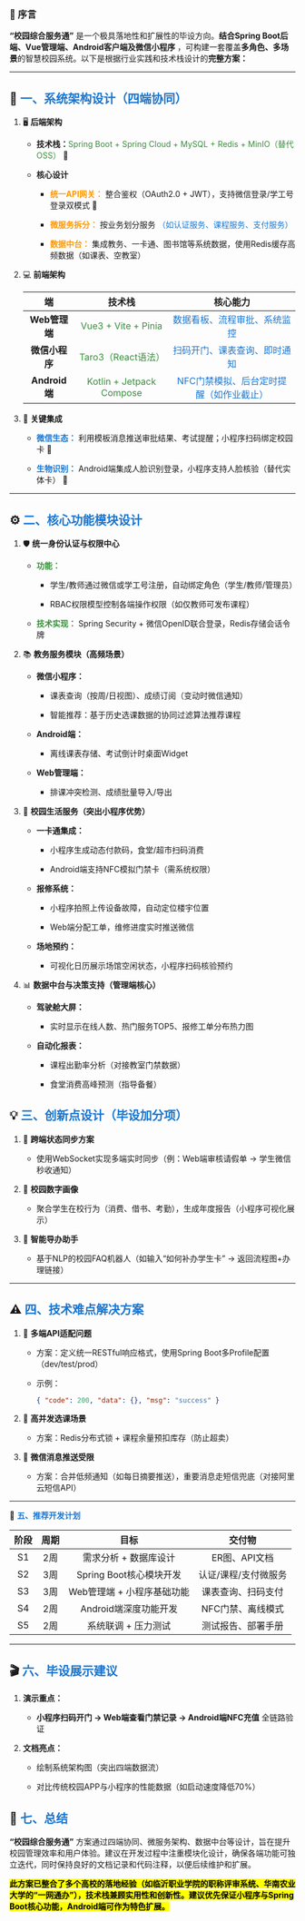 ### 📝 序言

**“校园综合服务通”** 是一个极具落地性和扩展性的毕设方向。**结合Spring Boot后端、Vue管理端、Android客户端及微信小程序**
，可构建一套覆盖**多角色、多场景**的智慧校园系统。以下是根据行业实践和技术栈设计的**完整方案：**

---

## 🧱 <span style="color:#1976D2">一、系统架构设计（四端协同）</span>

1. 🖥️ **后端架构**

    - **技术栈：**<span style="color:#388E3C">Spring Boot + Spring Cloud + MySQL + Redis + MinIO（替代OSS）</span>  🚀

    - **核心设计**

        - <span style="color:#FF9800">**统一API网关：**</span> 整合鉴权（OAuth2.0 + JWT），支持微信登录/学工号登录双模式 🔑

        - <span style="color:#FF9800">**微服务拆分：**</span> 按业务划分服务 <span style="color:#1976D2">（如认证服务、课程服务、支付服务）</span>

        - <span style="color:#FF9800">**数据中台：**</span> 集成教务、一卡通、图书馆等系统数据，使用Redis缓存高频数据（如课表、空教室）

2. 💻 **前端架构**

   |      端       |                             技术栈                             |                            核心能力                            |
   |:------------:|:-----------------------------------------------------------:|:----------------------------------------------------------:|
   |  **Web管理端**  |   <span style="color:#388E3C">Vue3 + Vite + Pinia</span>    |     <span style="color:#1976D2">数据看板、流程审批、系统监控</span>      |
   |  **微信小程序**   |      <span style="color:#388E3C">Taro3（React语法）</span>      |     <span style="color:#1976D2">扫码开门、课表查询、即时通知</span>      |
   | **Android端** | <span style="color:#388E3C">Kotlin + Jetpack Compose</span> | 	 <span style="color:#1976D2">NFC门禁模拟、后台定时提醒（如作业截止）</span> |

3. 🔗 **关键集成**

   - <span style="color:#1976D2">**微信生态：**</span> 利用模板消息推送审批结果、考试提醒；小程序扫码绑定校园卡 📱

   - <span style="color:#1976D2">**生物识别：**</span> Android端集成人脸识别登录，小程序支持人脸核验（替代实体卡） 👤

---

## ⚙️ <span style="color:#1976D2">二、核心功能模块设计</span>

1. 🛡️ **统一身份认证与权限中心**

   - <span style="color:#388E3C">**功能：**</span>

      - 学生/教师通过微信或学工号注册，自动绑定角色（学生/教师/管理员）

      - RBAC权限模型控制各端操作权限（如仅教师可发布课程）

   - <span style="color:#388E3C">**技术实现：**</span> Spring Security + 微信OpenID联合登录，Redis存储会话令牌

2. 📚 **教务服务模块（高频场景）**
   - **微信小程序：**

     - 课表查询（按周/日视图）、成绩订阅（变动时微信通知）
   
     - 智能推荐：基于历史选课数据的协同过滤算法推荐课程
   
   - **Android端：**
   
     - 离线课表存储、考试倒计时桌面Widget
   
   - **Web管理端：**
   
     - 排课冲突检测、成绩批量导入/导出

3. 🏫 **校园生活服务（突出小程序优势）**
   - **一卡通集成：**

     - 小程序生成动态付款码，食堂/超市扫码消费
   
     - Android端支持NFC模拟门禁卡（需系统权限）
   
   - **报修系统：**
   
     - 小程序拍照上传设备故障，自动定位楼宇位置
   
     - Web端分配工单，维修进度实时推送微信
   
   - **场地预约：**
   
     - 可视化日历展示场馆空闲状态，小程序扫码核验预约

4. 📊 **数据中台与决策支持（管理端核心）**
   - **驾驶舱大屏：**

     - 实时显示在线人数、热门服务TOP5、报修工单分布热力图
   
   - **自动化报表：**
   
     - 课程出勤率分析（对接教室门禁数据）
   
     - 食堂消费高峰预测（指导备餐）

## 💡 <span style="color:#1976D2">三、创新点设计（毕设加分项）</span>
1. 🔄 **跨端状态同步方案**

   - 使用WebSocket实现多端实时同步（例：Web端审核请假单 → 学生微信秒收通知）

2. 👤 **校园数字画像**

   - 聚合学生在校行为（消费、借书、考勤），生成年度报告（小程序可视化展示）

3. 🤖 **智能导办助手**

   - 基于NLP的校园FAQ机器人（如输入“如何补办学生卡” → 返回流程图+办理链接）

---

## ⚠️ <span style="color:#1976D2">四、技术难点解决方案</span>
1. 🔄 **多端API适配问题**

   - 方案：定义统一RESTful响应格式，使用Spring Boot多Profile配置（dev/test/prod）

   - 示例：

      ```json
      { "code": 200, "data": {}, "msg": "success" }
      
      ```

2. 🚦 **高并发选课场景**
   
   - 方案：Redis分布式锁 + 课程余量预扣库存（防止超卖）
   
3. 📣 **微信消息推送受限**
   
   - 方案：合并低频通知（如每日摘要推送），重要消息走短信兜底（对接阿里云短信API）

---

📅 <span style="color:#1976D2">**五、推荐开发计划**</span>

| 阶段 | 周期 |        目标         |     交付物     |
|:--:|:--:|:-----------------:|:-----------:|
| S1 | 2周 |   需求分析 + 数据库设计    |  ER图、API文档  |
| S2 | 3周 | Spring Boot核心模块开发 | 认证/课程/支付微服务 |
| S3 | 3周 | Web管理端 + 小程序基础功能  |  课表查询、扫码支付  |
| S4 | 2周 |  Android端深度功能开发   | NFC门禁、离线模式  |
| S5 | 2周 |    系统联调 + 压力测试    |  测试报告、部署手册  |

---

## 🎬 <span style="color:#1976D2">六、毕设展示建议</span>
1. **演示重点：**

   - **小程序扫码开门 → Web端查看门禁记录 → Android端NFC充值** 全链路验证

2. **文档亮点：**

   -  绘制系统架构图（突出四端数据流）

   -  对比传统校园APP与小程序的性能数据（如启动速度降低70%）

## 📝 <span style="color:#1976D2">七、总结</span>
**“校园综合服务通”** 方案通过四端协同、微服务架构、数据中台等设计，旨在提升校园管理效率和用户体验。建议在开发过程中注重模块化设计，确保各端功能可独立迭代，同时保持良好的文档记录和代码注释，以便后续维护和扩展。

<mark>**此方案已整合了多个高校的落地经验（如临沂职业学院的职称评审系统、华南农业大学的“一网通办”），技术栈兼顾实用性和创新性。建议优先保证小程序与Spring
Boot核心功能，Android端可作为特色扩展。**<mark>
